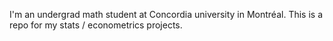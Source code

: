 I'm an undergrad math student at Concordia university in Montréal. This is a repo for my stats / econometrics projects.
